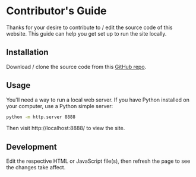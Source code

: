 # Contributor's Guide

Thanks for your desire to contribute to / edit the source code of this website. This guide can help you get set up to run the site locally.

## Installation

Download / clone the source code from this [GitHub repo](https://github.com/zaman-lab/bias-classification-microsite-2019).

## Usage

You'll need a way to run a local web server. If you have Python installed on your computer, use a Python simple server:

```sh
python -m http.server 8888
```

Then visit http://localhost:8888/ to view the site.

## Development

Edit the respective HTML or JavaScript file(s), then refresh the page to see the changes take affect.
